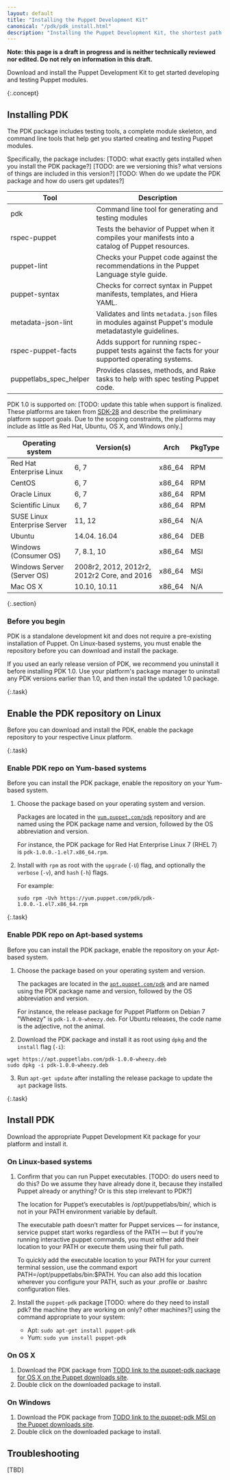```yaml
---
layout: default
title: "Installing the Puppet Development Kit"
canonical: "/pdk/pdk_install.html"
description: "Installing the Puppet Development Kit, the shortest path to developing better Puppet code."
---
```



**Note: this page is a draft in progress and is neither technically reviewed nor edited. Do not rely on information in this draft.**

Download and install the Puppet Development Kit to get started developing and testing Puppet modules.

{:.concept}
## Installing PDK

The PDK package includes testing tools, a complete module skeleton, and command line tools that help get you started creating and testing Puppet modules.

Specifically, the package includes:
[TODO: what exactly gets installed when you install the PDK package?]
[TODO: are we versioning this? what versions of things are included in this version?] [TODO: When do we update the PDK package and how do users get updates?]

Tool   | Description
----------------|-------------------------
pdk | Command line tool for generating and testing modules
rspec-puppet | Tests the behavior of Puppet when it compiles your manifests into a catalog of Puppet resources.
puppet-lint | Checks your Puppet code against the recommendations in the Puppet Language style guide.
puppet-syntax | Checks for correct syntax in Puppet manifests, templates, and Hiera YAML.
metadata-json-lint | Validates and lints `metadata.json` files in modules against  Puppet's module metadatastyle guidelines.
rspec-puppet-facts | Adds support for running rspec-puppet tests against the facts for your supported operating systems.
puppetlabs_spec_helper | Provides classes, methods, and Rake tasks to help with spec testing Puppet code.


PDK 1.0 is supported on: [TODO: update this table when support is finalized. These platforms are taken from [SDK-28](https://tickets.puppetlabs.com/browse/SDK-28) and describe the preliminary platform support goals. Due to the scoping constraints, the platforms may include as little as Red Hat, Ubuntu, OS X, and Windows only.]

| Operating system | Version(s) | Arch | PkgType |
| ---------------- | ---------- | ---- | ------- |
| Red Hat Enterprise Linux | 6, 7 | x86_64 | RPM |
| CentOS | 6, 7 | x86_64 | RPM |
| Oracle Linux | 6, 7 | x86_64 | RPM |
| Scientific Linux | 6, 7 | x86_64 | RPM |
| SUSE Linux Enterprise Server | 11, 12 | x86_64 | N/A |
| Ubuntu | 14.04. 16.04 | x86_64 | DEB |
| Windows (Consumer OS) | 7, 8.1, 10 | x86_64 | MSI |
| Windows Server (Server OS) | 2008r2, 2012, 2012r2, 2012r2 Core, and 2016 | x86_64 | MSI |
| Mac OS X | 10.10, 10.11 | x86_64 | N/A |

{:.section}
### Before you begin

PDK is a standalone development kit and does not require a pre-existing installation of Puppet. On Linux-based systems, you must enable the repository before you can download and install the package.

If you used an early release version of PDK, we recommend you uninstall it before installing PDK 1.0. Use your platform's package manager to uninstall any PDK versions earlier than 1.0, and then install the updated 1.0 package.

{:.task}
## Enable the PDK repository on Linux

Before you can download and install the PDK, enable the package repository to your respective Linux platform. 

{:.task}
### Enable PDK repo on Yum-based systems

Before you can install the PDK package, enable the repository on your Yum-based system.

1. Choose the package based on your operating system and version.

   Packages are located in the [`yum.puppet.com/pdk`](https://yum.puppet.com/pdk) repository and are named using the PDK package name and version, followed by the OS abbreviation and version.

   For instance, the PDK package for Red Hat Enterprise Linux 7 (RHEL 7) is `pdk-1.0.0.-1.el7.x86_64.rpm`.

2. Install with `rpm` as root with the `upgrade` (`-U`) flag, and optionally the `verbose` (`-v`), and `hash` (`-h`) flags.

   For example:

   `sudo rpm -Uvh https://yum.puppet.com/pdk/pdk-1.0.0.-1.el7.x86_64.rpm`

{:.task}
### Enable PDK repo on Apt-based systems

Before you can install the PDK package, enable the repository on your Apt-based system.

1. Choose the package based on your operating system and version.

   The packages are located in the [`apt.puppet.com/pdk`](https://apt.puppet.com/pdk) and are named using the PDK package name and version, followed by the OS abbreviation and version.

   For instance, the release package for Puppet Platform on Debian 7 "Wheezy" is `pdk-1.0.0-wheezy.deb`. For Ubuntu releases, the code name is the adjective, not the animal.

2. Download the PDK package and install it as root using `dpkg` and the `install` flag (`-i`):

```
wget https://apt.puppetlabs.com/pdk-1.0.0-wheezy.deb
sudo dpkg -i pdk-1.0.0-wheezy.deb
```

3. Run `apt-get update` after installing the release package to update the `apt` package lists.

{:.task}
## Install PDK

Download the appropriate Puppet Development Kit package for your platform and install it.

### On Linux-based systems 

1. Confirm that you can run Puppet executables. [TODO: do users need to do this? Do we assume they have already done it, because they installed Puppet already or anything? Or is this step irrelevant to PDK?]

   The location for Puppet’s executables is /opt/puppetlabs/bin/, which is not in your PATH environment variable by default.

   The executable path doesn’t matter for Puppet services — for instance, service puppet start works regardless of the PATH — but if you’re running interactive puppet commands, you must either add their location to your PATH or execute them using their full path.

   To quickly add the executable location to your PATH for your current terminal session, use the command export PATH=/opt/puppetlabs/bin:$PATH. You can also add this location wherever you configure your PATH, such as your .profile or .bashrc configuration files.

1. Install the `puppet-pdk` package [TODO: where do they need to install pdk? the machine they are working on only? other machines?] using the command appropriate to your system:

   * Apt: `sudo apt-get install puppet-pdk`
   * Yum: `sudo yum install puppet-pdk`

### On OS X

1. Download the PDK package from [TODO link to the puppet-pdk package for OS X on the Puppet downloads site](downloads.puppetlabs.com).
2. Double click on the downloaded package to install.

### On Windows

1. Download the PDK package from [TODO link to the puppet-pdk MSI on the Puppet downloads site](downloads.puppetlabs.com).
2. Double click on the downloaded package to install.

## Troubleshooting
  [TBD]
 

